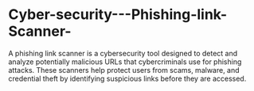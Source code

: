 # Cyber-security---Phishing-link-Scanner-
A phishing link scanner is a cybersecurity tool designed to detect and analyze potentially malicious URLs that cybercriminals use for phishing attacks. These scanners help protect users from scams, malware, and credential theft by identifying suspicious links before they are accessed.
